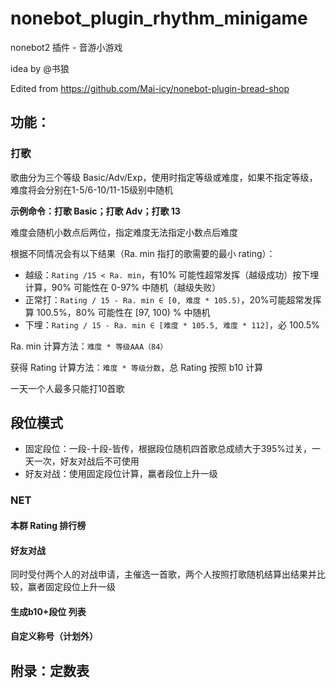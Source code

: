 # nonebot_plugin_rhythm_minigame
nonebot2 插件 - 音游小游戏

idea by @书狼

Edited from https://github.com/Mai-icy/nonebot-plugin-bread-shop

## 功能：
### 打歌

歌曲分为三个等级 Basic/Adv/Exp，使用时指定等级或难度，如果不指定等级，难度将会分别在1-5/6-10/11-15级别中随机

**示例命令：打歌 Basic；打歌 Adv；打歌 13**

难度会随机小数点后两位，指定难度无法指定小数点后难度

根据不同情况会有以下结果（Ra. min 指打的歌需要的最小 rating）：

- 越级：``Rating /15 < Ra. min``，有10% 可能性超常发挥（越级成功）按下埋计算，90% 可能性在 0-97% 中随机（越级失败）
- 正常打：``Rating / 15 - Ra. min ∈ [0, 难度 * 105.5)``，20%可能超常发挥算 100.5%，80% 可能性在 [97, 100) % 中随机
- 下埋：``Rating / 15 - Ra. min ∈ [难度 * 105.5, 难度 * 112]``，必 100.5%

Ra. min 计算方法：``难度 * 等级AAA（84）``

获得 Rating 计算方法：``难度 * 等级分数``，总 Rating 按照 b10 计算

一天一个人最多只能打10首歌
## 段位模式

- 固定段位：一段-十段-皆传，根据段位随机四首歌总成绩大于395%过关，一天一次，好友对战后不可使用
- 好友对战：使用固定段位计算，赢者段位上升一级
### NET

#### 本群 Rating 排行榜
#### 好友对战 

同时受付两个人的对战申请，主催选一首歌，两个人按照打歌随机结算出结果并比较，赢者固定段位上升一级
#### 生成b10+段位 列表

#### 自定义称号（计划外）
## 附录：定数表
